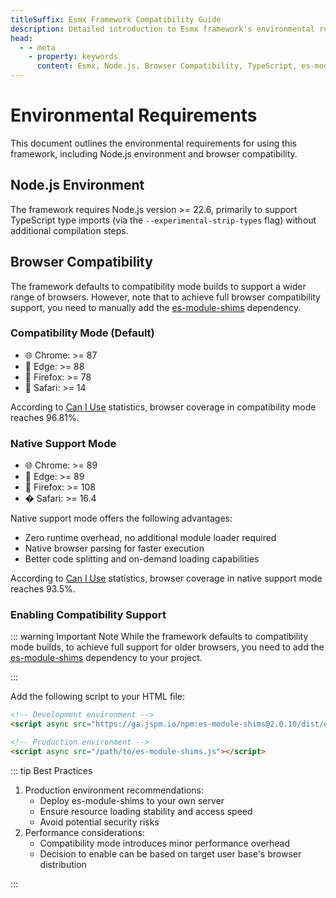```yaml
---
titleSuffix: Esmx Framework Compatibility Guide
description: Detailed introduction to Esmx framework's environmental requirements, including Node.js version requirements and browser compatibility instructions, helping developers properly configure their development environment.
head:
  - - meta
    - property: keywords
      content: Esmx, Node.js, Browser Compatibility, TypeScript, es-module-shims, Environment Configuration
---
```


# Environmental Requirements

This document outlines the environmental requirements for using this framework, including Node.js environment and browser compatibility.

## Node.js Environment

The framework requires Node.js version >= 22.6, primarily to support TypeScript type imports (via the `--experimental-strip-types` flag) without additional compilation steps.

## Browser Compatibility

The framework defaults to compatibility mode builds to support a wider range of browsers. However, note that to achieve full browser compatibility support, you need to manually add the [es-module-shims](https://github.com/guybedford/es-module-shims) dependency.

### Compatibility Mode (Default)
- 🌐 Chrome: >= 87
- 🔷 Edge: >= 88
- 🦊 Firefox: >= 78
- 🧭 Safari: >= 14

According to [Can I Use](https://caniuse.com/?search=dynamic%20import) statistics, browser coverage in compatibility mode reaches 96.81%.

### Native Support Mode
- 🌐 Chrome: >= 89
- 🔷 Edge: >= 89
- 🦊 Firefox: >= 108
- � Safari: >= 16.4

Native support mode offers the following advantages:
- Zero runtime overhead, no additional module loader required
- Native browser parsing for faster execution
- Better code splitting and on-demand loading capabilities

According to [Can I Use](https://caniuse.com/?search=importmap) statistics, browser coverage in native support mode reaches 93.5%.

### Enabling Compatibility Support

::: warning Important Note
While the framework defaults to compatibility mode builds, to achieve full support for older browsers, you need to add the [es-module-shims](https://github.com/guybedford/es-module-shims) dependency to your project.

:::

Add the following script to your HTML file:

```html
<!-- Development environment -->
<script async src="https://ga.jspm.io/npm:es-module-shims@2.0.10/dist/es-module-shims.js"></script>

<!-- Production environment -->
<script async src="/path/to/es-module-shims.js"></script>
```

::: tip Best Practices

1. Production environment recommendations:
   - Deploy es-module-shims to your own server
   - Ensure resource loading stability and access speed
   - Avoid potential security risks
2. Performance considerations:
   - Compatibility mode introduces minor performance overhead
   - Decision to enable can be based on target user base's browser distribution

:::